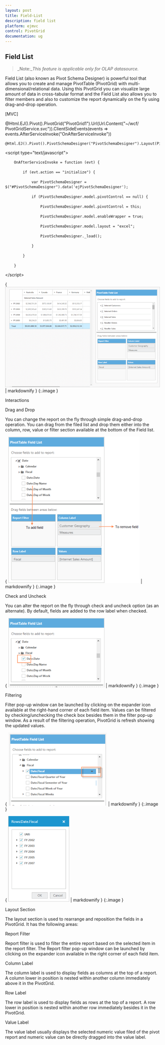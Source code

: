 ```yaml
---
layout: post
title: Field-List
description: field list
platform: ejmvc
control: PivotGrid
documentation: ug
---
```


## Field List

> _Note:__This feature is applicable only for OLAP datasource._

Field List (also known as Pivot Schema Designer) is powerful tool that allows you to create and manage PivotTable (PivotGrid) with multi-dimensional/relational data. Using this PivotGrid you can visualize large amount of data in cross-tabular format and the Field List also allows you to filter members and also to customize the report dynamically on the fly using drag-and-drop operation.



[MVC]

@Html.EJ().Pivot().PivotGrid("PivotGrid1").Url(Url.Content("~/wcf/ PivotGridService.svc")).ClientSideEvents(events => events.AfterServiceInvoke("OnAfterServiceInvoke"))

    @Html.EJ().Pivot().PivotSchemaDesigner("PivotSchemaDesigner").Layout(PivotSchemaDesignerLayout.Excel)



&lt;script type="text/javascript"&gt;



        OnAfterServiceInvoke = function (evt) {

            if (evt.action == "initialize") {

                var PivotSchemaDesigner =        $("#PivotSchemaDesigner").data('ejPivotSchemaDesigner');

                if (PivotSchemaDesigner.model.pivotControl == null) {

                    PivotSchemaDesigner.model.pivotControl = this;

                    PivotSchemaDesigner.model.enableWrapper = true;

                    PivotSchemaDesigner.model.layout = "excel";

                    PivotSchemaDesigner._load();

                }

            }

        }

&lt;/script&gt;





{ ![](Field-List_images/Field-List_img1.png) | markdownify }
{:.image }


Interactions

Drag and Drop

You can change the report on the fly through simple drag-and-drop operation. You can drag from the filed list and drop them either into the column, row, value or filter section available at the bottom of the Field list. 

{ ![](Field-List_images/Field-List_img2.png) | markdownify }
{:.image }


Check and Uncheck

You can alter the report on the fly through check and uncheck option (as an alternate). By default, fields are added to the row label when checked.

{ ![](Field-List_images/Field-List_img3.png) | markdownify }
{:.image }


Filtering 

Filter pop-up window can be launched by clicking on the expander icon available at the right-hand corner of each field item. Values can be filtered by checking/unchecking the check box besides them in the filter pop-up window. As a result of the filtering operation, PivotGrid is refresh showing the updated values. 

{ ![](Field-List_images/Field-List_img4.png) | markdownify }
{:.image }




{ ![](Field-List_images/Field-List_img5.png) | markdownify }
{:.image }


Layout Section

The layout section is used to rearrange and reposition the fields in a PivotGrid. It has the following areas:

Report Filter

Report filter is used to filter the entire report based on the selected item in the report filter. The Report filter pop-up window can be launched by clicking on the expander icon available in the right corner of each field item.

Column Label

The column label is used to display fields as columns at the top of a report. A column lower in position is nested within another column immediately above it in the PivotGrid.

Row Label

The row label is used to display fields as rows at the top of a report. A row lower in position is nested within another row immediately besides it in the PivotGrid.

Value Label

The value label usually displays the selected numeric value filed of the pivot report and numeric value can be directly dragged into the value label.

